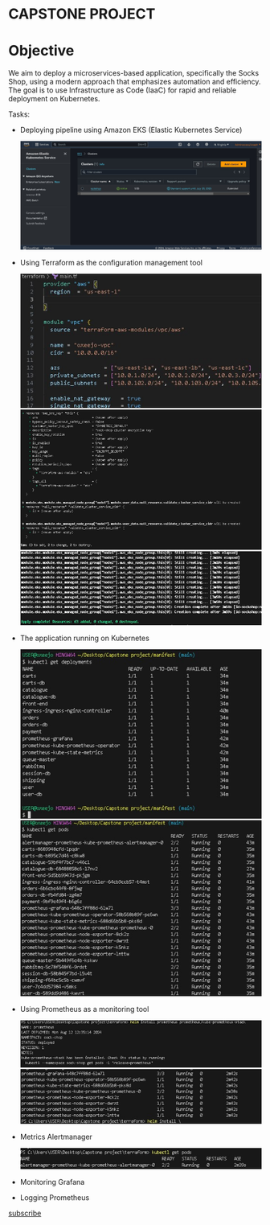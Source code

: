 # CAPSTONE PROJECT

# Objective

  We aim to deploy a microservices-based application, specifically the Socks Shop, using a modern approach that emphasizes automation and efficiency. The goal is to use Infrastructure as Code (IaaC) for rapid and reliable deployment on Kubernetes.

Tasks:

* Deploying pipeline using Amazon EKS (Elastic Kubernetes Service)
     
     ![using aws](./img/pipeline.jpg)

* Using Terraform as the configuration management tool

     ![Using terraform](./img/using%20terraform.jpg)
     ![terraform plan](./img/terra%20plan.jpg)
     ![apply](./img/apply.jpg)

* The application running on Kubernetes
  
  ![deploying on kubernetes cluster](./img/running%20on%20k8s.jpg)
  ![pods](./img/pods.jpg)

* Using Prometheus as a monitoring tool
  
  ![prometheus install](./img/using%20prom.jpg)
  ![pods](./img/prom.jpg)

* Metrics Alertmanager

   ![alert](./img/alertman.jpg)

* Monitoring Grafana

* Logging Prometheus

[subscribe](https://www.youtube.com/@SaintNaki)
